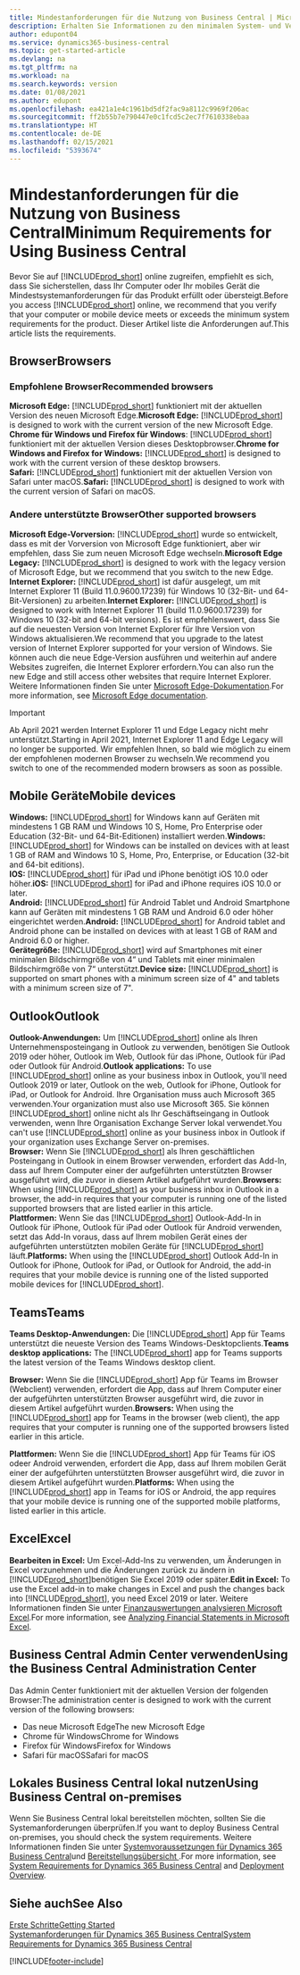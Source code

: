 ```yaml
---
title: Mindestanforderungen für die Nutzung von Business Central | Microsoft Docs
description: Erhalten Sie Informationen zu den minimalen System- und Versionsanforderungen für die Verwendung von Business Central online.
author: edupont04
ms.service: dynamics365-business-central
ms.topic: get-started-article
ms.devlang: na
ms.tgt_pltfrm: na
ms.workload: na
ms.search.keywords: version
ms.date: 01/08/2021
ms.author: edupont
ms.openlocfilehash: ea421a1e4c1961bd5df2fac9a8112c9969f206ac
ms.sourcegitcommit: ff2b55b7e790447e0c1fcd5c2ec7f7610338ebaa
ms.translationtype: HT
ms.contentlocale: de-DE
ms.lasthandoff: 02/15/2021
ms.locfileid: "5393674"
---
```

# <a name="minimum-requirements-for-using-business-central"></a><span data-ttu-id="56b8a-103">Mindestanforderungen für die Nutzung von Business Central</span><span class="sxs-lookup"><span data-stu-id="56b8a-103">Minimum Requirements for Using Business Central</span></span>

<span data-ttu-id="56b8a-104">Bevor Sie auf [!INCLUDE[prod_short](includes/prod_short.md)] online zugreifen, empfiehlt es sich, dass Sie sicherstellen, dass Ihr Computer oder Ihr mobiles Gerät die Mindestsystemanforderungen für das Produkt erfüllt oder übersteigt.</span><span class="sxs-lookup"><span data-stu-id="56b8a-104">Before you access [!INCLUDE[prod_short](includes/prod_short.md)] online, we recommend that you verify that your computer or mobile device meets or exceeds the minimum system requirements for the product.</span></span> <span data-ttu-id="56b8a-105">Dieser Artikel liste die Anforderungen auf.</span><span class="sxs-lookup"><span data-stu-id="56b8a-105">This article lists the requirements.</span></span>  

## <a name="browsers"></a><span data-ttu-id="56b8a-106">Browser</span><span class="sxs-lookup"><span data-stu-id="56b8a-106">Browsers</span></span>

### <a name="recommended-browsers"></a><span data-ttu-id="56b8a-107">Empfohlene Browser</span><span class="sxs-lookup"><span data-stu-id="56b8a-107">Recommended browsers</span></span>

<span data-ttu-id="56b8a-108">**Microsoft Edge:** [!INCLUDE[prod_short](includes/prod_short.md)] funktioniert mit der aktuellen Version des neuen Microsoft Edge.</span><span class="sxs-lookup"><span data-stu-id="56b8a-108">**Microsoft Edge:** [!INCLUDE[prod_short](includes/prod_short.md)] is designed to work with the current version of the new Microsoft Edge.</span></span>  
<span data-ttu-id="56b8a-109">**Chrome für Windows und Firefox für Windows**: [!INCLUDE[prod_short](includes/prod_short.md)] funktioniert mit der aktuellen Version dieses Desktopbrowser.</span><span class="sxs-lookup"><span data-stu-id="56b8a-109">**Chrome for Windows and Firefox for Windows:** [!INCLUDE[prod_short](includes/prod_short.md)] is designed to work with the current version of these desktop browsers.</span></span>  
<span data-ttu-id="56b8a-110">**Safari:** [!INCLUDE[prod_short](includes/prod_short.md)] funktioniert mit der aktuellen Version von Safari unter macOS.</span><span class="sxs-lookup"><span data-stu-id="56b8a-110">**Safari:** [!INCLUDE[prod_short](includes/prod_short.md)] is designed to work with the current version of Safari on macOS.</span></span>  

### <a name="other-supported-browsers"></a><span data-ttu-id="56b8a-111">Andere unterstützte Browser</span><span class="sxs-lookup"><span data-stu-id="56b8a-111">Other supported browsers</span></span>

<span data-ttu-id="56b8a-112">**Microsoft Edge-Vorversion:** [!INCLUDE[prod_short](includes/prod_short.md)] wurde so entwickelt, dass es mit der Vorversion von Microsoft Edge funktioniert, aber wir empfehlen, dass Sie zum neuen Microsoft Edge wechseln.</span><span class="sxs-lookup"><span data-stu-id="56b8a-112">**Microsoft Edge Legacy:** [!INCLUDE[prod_short](includes/prod_short.md)] is designed to work with the legacy version of Microsoft Edge, but we recommend that you switch to the new Edge.</span></span>  
<span data-ttu-id="56b8a-113">**Internet Explorer:** [!INCLUDE[prod_short](includes/prod_short.md)] ist dafür ausgelegt, um mit Internet Explorer 11 (Build 11.0.9600.17239) für Windows 10 (32-Bit- und 64-Bit-Versionen) zu arbeiten.</span><span class="sxs-lookup"><span data-stu-id="56b8a-113">**Internet Explorer:** [!INCLUDE[prod_short](includes/prod_short.md)] is designed to work with Internet Explorer 11 (build 11.0.9600.17239) for Windows 10 (32-bit and 64-bit versions).</span></span> <span data-ttu-id="56b8a-114">Es ist empfehlenswert, dass Sie auf die neuesten Version von Internet Explorer für Ihre Version von Windows aktualisieren.</span><span class="sxs-lookup"><span data-stu-id="56b8a-114">We recommend that you upgrade to the latest version of Internet Explorer supported for your version of Windows.</span></span> <span data-ttu-id="56b8a-115">Sie können auch die neue Edge-Version ausführen und weiterhin auf andere Websites zugreifen, die Internet Explorer erfordern.</span><span class="sxs-lookup"><span data-stu-id="56b8a-115">You can also run the new Edge and still access other websites that require Internet Explorer.</span></span> <span data-ttu-id="56b8a-116">Weitere Informationen finden Sie unter [Microsoft Edge-Dokumentation](/deployedge/edge-ie-mode).</span><span class="sxs-lookup"><span data-stu-id="56b8a-116">For more information, see [Microsoft Edge documentation](/deployedge/edge-ie-mode).</span></span>

> [!IMPORTANT]
> <span data-ttu-id="56b8a-117">Ab April 2021 werden Internet Explorer 11 und Edge Legacy nicht mehr unterstützt.</span><span class="sxs-lookup"><span data-stu-id="56b8a-117">Starting in April 2021, Internet Explorer 11 and Edge Legacy will no longer be supported.</span></span> <span data-ttu-id="56b8a-118">Wir empfehlen Ihnen, so bald wie möglich zu einem der empfohlenen modernen Browser zu wechseln.</span><span class="sxs-lookup"><span data-stu-id="56b8a-118">We recommend you switch to one of the recommended modern browsers as soon as possible.</span></span>

## <a name="mobile-devices"></a><span data-ttu-id="56b8a-119">Mobile Geräte</span><span class="sxs-lookup"><span data-stu-id="56b8a-119">Mobile devices</span></span>

<span data-ttu-id="56b8a-120">**Windows:** [!INCLUDE[prod_short](includes/prod_short.md)] for Windows kann auf Geräten mit mindestens 1 GB RAM und Windows 10 S, Home, Pro Enterprise oder Education (32-Bit- und 64-Bit-Editionen) installiert werden.</span><span class="sxs-lookup"><span data-stu-id="56b8a-120">**Windows:** [!INCLUDE[prod_short](includes/prod_short.md)] for Windows can be installed on devices with at least 1 GB of RAM and Windows 10 S, Home, Pro, Enterprise, or Education (32-bit and 64-bit editions).</span></span>  
<span data-ttu-id="56b8a-121">**IOS:** [!INCLUDE[prod_short](includes/prod_short.md)] für iPad und iPhone benötigt iOS 10.0 oder höher.</span><span class="sxs-lookup"><span data-stu-id="56b8a-121">**iOS:** [!INCLUDE[prod_short](includes/prod_short.md)] for iPad and iPhone requires iOS 10.0 or later.</span></span>  
<span data-ttu-id="56b8a-122">**Android:** [!INCLUDE[prod_short](includes/prod_short.md)] für Android Tablet und Android Smartphone kann auf Geräten mit mindestens 1 GB RAM und Android 6.0 oder höher eingerichtet werden.</span><span class="sxs-lookup"><span data-stu-id="56b8a-122">**Android:** [!INCLUDE[prod_short](includes/prod_short.md)] for Android tablet and Android phone can be installed on devices with at least 1 GB of RAM and Android 6.0 or higher.</span></span>  
<span data-ttu-id="56b8a-123">**Gerätegröße:** [!INCLUDE[prod_short](includes/prod_short.md)] wird auf Smartphones mit einer minimalen Bildschirmgröße von 4“ und Tablets mit einer minimalen Bildschirmgröße von 7“ unterstützt.</span><span class="sxs-lookup"><span data-stu-id="56b8a-123">**Device size:** [!INCLUDE[prod_short](includes/prod_short.md)] is supported on smart phones with a minimum screen size of 4" and tablets with a minimum screen size of 7".</span></span>  

## <a name="outlook"></a><span data-ttu-id="56b8a-124">Outlook</span><span class="sxs-lookup"><span data-stu-id="56b8a-124">Outlook</span></span>

<span data-ttu-id="56b8a-125">**Outlook-Anwendungen:** Um [!INCLUDE[prod_short](includes/prod_short.md)] online als Ihren Unternehmensposteingang in Outlook zu verwenden, benötigen Sie Outlook 2019 oder höher, Outlook im Web, Outlook für das iPhone, Outlook für iPad oder Outlook für Android.</span><span class="sxs-lookup"><span data-stu-id="56b8a-125">**Outlook applications:** To use [!INCLUDE[prod_short](includes/prod_short.md)] online as your business inbox in Outlook, you'll need Outlook 2019 or later, Outlook on the web, Outlook for iPhone, Outlook for iPad, or Outlook for Android.</span></span> <span data-ttu-id="56b8a-126">Ihre Organisation muss auch Microsoft 365 verwenden.</span><span class="sxs-lookup"><span data-stu-id="56b8a-126">Your organization must also use Microsoft 365.</span></span> <span data-ttu-id="56b8a-127">Sie können [!INCLUDE[prod_short](includes/prod_short.md)] online nicht als Ihr Geschäftseingang in Outlook verwenden, wenn Ihre Organisation Exchange Server lokal verwendet.</span><span class="sxs-lookup"><span data-stu-id="56b8a-127">You can't use [!INCLUDE[prod_short](includes/prod_short.md)] online as your business inbox in Outlook if your organization uses Exchange Server on-premises.</span></span>  
<span data-ttu-id="56b8a-128">**Browser:** Wenn Sie [!INCLUDE[prod_short](includes/prod_short.md)] als Ihren geschäftlichen Posteingang in Outlook in einem Browser verwenden, erfordert das Add-In, dass auf Ihrem Computer einer der aufgeführten unterstützten Browser ausgeführt wird, die zuvor in diesem Artikel aufgeführt wurden.</span><span class="sxs-lookup"><span data-stu-id="56b8a-128">**Browsers:** When using [!INCLUDE[prod_short](includes/prod_short.md)] as your business inbox in Outlook in a browser, the add-in requires that your computer is running one of the listed supported browsers that are listed earlier in this article.</span></span>  
<span data-ttu-id="56b8a-129">**Plattformen:** Wenn Sie das [!INCLUDE[prod_short](includes/prod_short.md)] Outlook-Add-In in Outlook für iPhone, Outlook für iPad oder Outlook für Android verwenden, setzt das Add-In voraus, dass auf Ihrem mobilen Gerät eines der aufgeführten unterstützten mobilen Geräte für [!INCLUDE[prod_short](includes/prod_short.md)] läuft.</span><span class="sxs-lookup"><span data-stu-id="56b8a-129">**Platforms:** When using the [!INCLUDE[prod_short](includes/prod_short.md)] Outlook Add-In in Outlook for iPhone, Outlook for iPad, or Outlook for Android, the add-in requires that your mobile device is running one of the listed supported mobile devices for [!INCLUDE[prod_short](includes/prod_short.md)].</span></span>  

## <a name="teams"></a><span data-ttu-id="56b8a-130">Teams</span><span class="sxs-lookup"><span data-stu-id="56b8a-130">Teams</span></span>

<span data-ttu-id="56b8a-131">**Teams Desktop-Anwendungen:** Die [!INCLUDE[prod_short](includes/prod_short.md)] App für Teams unterstützt die neueste Version des Teams Windows-Desktopclients.</span><span class="sxs-lookup"><span data-stu-id="56b8a-131">**Teams desktop applications:** The [!INCLUDE[prod_short](includes/prod_short.md)] app for Teams supports the latest version of the Teams Windows desktop client.</span></span> 

<span data-ttu-id="56b8a-132">**Browser:** Wenn Sie die [!INCLUDE[prod_short](includes/prod_short.md)] App für Teams im Browser (Webclient) verwenden, erfordert die App, dass auf Ihrem Computer einer der aufgeführten unterstützten Browser ausgeführt wird, die zuvor in diesem Artikel aufgeführt wurden.</span><span class="sxs-lookup"><span data-stu-id="56b8a-132">**Browsers:** When using the [!INCLUDE[prod_short](includes/prod_short.md)] app for Teams in the browser (web client), the app requires that your computer is running one of the supported browsers listed earlier in this article.</span></span> 

<span data-ttu-id="56b8a-133">**Plattformen:** Wenn Sie die [!INCLUDE[prod_short](includes/prod_short.md)] App für Teams für iOS odeer Android verwenden, erfordert die App, dass auf Ihrem mobilen Gerät einer der aufgeführten unterstützten Browser ausgeführt wird, die zuvor in diesem Artikel aufgeführt wurden.</span><span class="sxs-lookup"><span data-stu-id="56b8a-133">**Platforms:** When using the [!INCLUDE[prod_short](includes/prod_short.md)] app in Teams for iOS or Android, the app requires that your mobile device is running one of the supported mobile platforms, listed earlier in this article.</span></span>

## <a name="excel"></a><span data-ttu-id="56b8a-134">Excel</span><span class="sxs-lookup"><span data-stu-id="56b8a-134">Excel</span></span>

<span data-ttu-id="56b8a-135">**Bearbeiten in Excel:** Um Excel-Add-Ins zu verwenden, um Änderungen in Excel vorzunehmen und die Änderungen zurück zu ändern in [!INCLUDE[prod_short](includes/prod_short.md)]benötigen Sie Excel 2019 oder später.</span><span class="sxs-lookup"><span data-stu-id="56b8a-135">**Edit in Excel:** To use the Excel add-in to make changes in Excel and push the changes back into [!INCLUDE[prod_short](includes/prod_short.md)], you need Excel 2019 or later.</span></span> <span data-ttu-id="56b8a-136">Weitere Informationen finden Sie unter [Finanzauswertungen analysieren Microsoft Excel](finance-analyze-excel.md).</span><span class="sxs-lookup"><span data-stu-id="56b8a-136">For more information, see [Analyzing Financial Statements in Microsoft Excel](finance-analyze-excel.md).</span></span>  

## <a name="using-the-business-central-administration-center"></a><a name="TAC"></a> <span data-ttu-id="56b8a-137">Business Central Admin Center verwenden</span><span class="sxs-lookup"><span data-stu-id="56b8a-137">Using the Business Central Administration Center</span></span>

<span data-ttu-id="56b8a-138">Das Admin Center funktioniert mit der aktuellen Version der folgenden Browser:</span><span class="sxs-lookup"><span data-stu-id="56b8a-138">The administration center is designed to work with the current version of the following browsers:</span></span>

- <span data-ttu-id="56b8a-139">Das neue Microsoft Edge</span><span class="sxs-lookup"><span data-stu-id="56b8a-139">The new Microsoft Edge</span></span>
- <span data-ttu-id="56b8a-140">Chrome für Windows</span><span class="sxs-lookup"><span data-stu-id="56b8a-140">Chrome for Windows</span></span>
- <span data-ttu-id="56b8a-141">Firefox für Windows</span><span class="sxs-lookup"><span data-stu-id="56b8a-141">Firefox for Windows</span></span>
- <span data-ttu-id="56b8a-142">Safari für macOS</span><span class="sxs-lookup"><span data-stu-id="56b8a-142">Safari for macOS</span></span>

## <a name="using-business-central-on-premises"></a><span data-ttu-id="56b8a-143">Lokales Business Central lokal nutzen</span><span class="sxs-lookup"><span data-stu-id="56b8a-143">Using Business Central on-premises</span></span>

<span data-ttu-id="56b8a-144">Wenn Sie Business Central lokal bereitstellen möchten, sollten Sie die Systemanforderungen überprüfen.</span><span class="sxs-lookup"><span data-stu-id="56b8a-144">If you want to deploy Business Central on-premises, you should check the system requirements.</span></span> <span data-ttu-id="56b8a-145">Weitere Informationen finden Sie unter [Systemvoraussetzungen für Dynamics 365 Business Central](/dynamics365/business-central/dev-itpro/deployment/system-requirement-business-central-v17)und [Bereitstellungsübersicht ](/dynamics365/business-central/dev-itpro/deployment/deployment).</span><span class="sxs-lookup"><span data-stu-id="56b8a-145">For more information, see [System Requirements for Dynamics 365 Business Central](/dynamics365/business-central/dev-itpro/deployment/system-requirement-business-central-v17) and [Deployment Overview](/dynamics365/business-central/dev-itpro/deployment/deployment).</span></span>  

## <a name="see-also"></a><span data-ttu-id="56b8a-146">Siehe auch</span><span class="sxs-lookup"><span data-stu-id="56b8a-146">See Also</span></span>

[<span data-ttu-id="56b8a-147">Erste Schritte</span><span class="sxs-lookup"><span data-stu-id="56b8a-147">Getting Started</span></span>](product-get-started.md)  
[<span data-ttu-id="56b8a-148">Systemanforderungen für Dynamics 365 Business Central</span><span class="sxs-lookup"><span data-stu-id="56b8a-148">System Requirements for Dynamics 365 Business Central</span></span>](/dynamics365/business-central/dev-itpro/deployment/system-requirement-business-central-v17)  


[!INCLUDE[footer-include](includes/footer-banner.md)]